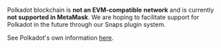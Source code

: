 Polkadot blockchain is **not an EVM-compatible** **network** and is currently **not supported in MetaMask**. We are hoping to facilitate support for Polkadot in the future through our Snaps plugin system.


See Polkadot's own information [here](https://support.polkadot.network/support/solutions/articles/65000168660-can-i-send-dot-to-metamask-or-mycrypto-wallet-). 

